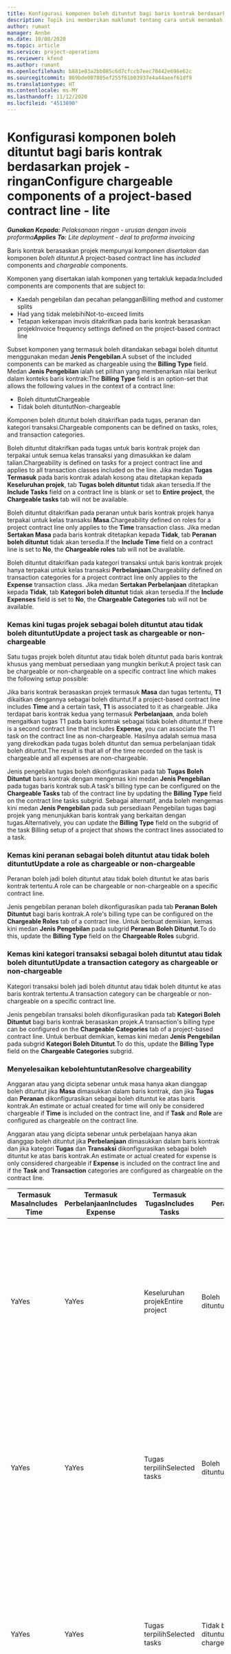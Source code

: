 ```yaml
---
title: Konfigurasi komponen boleh dituntut bagi baris kontrak berdasarkan projek - ringan
description: Topik ini memberikan maklumat tentang cara untuk menambah komponen boleh dituntut kepada baris kontrak dalam Operasi Projek.
author: rumant
manager: Annbe
ms.date: 10/08/2020
ms.topic: article
ms.service: project-operations
ms.reviewer: kfend
ms.author: rumant
ms.openlocfilehash: b881e03a2bb085c6d7cfccb7eec70442e696e62c
ms.sourcegitcommit: 869bde007805ef255f61b03937e4a44aeef61df9
ms.translationtype: HT
ms.contentlocale: ms-MY
ms.lasthandoff: 11/12/2020
ms.locfileid: "4513890"
---
```

# <a name="configure-chargeable-components-of-a-project-based-contract-line---lite"></a><span data-ttu-id="b1ee4-103">Konfigurasi komponen boleh dituntut bagi baris kontrak berdasarkan projek - ringan</span><span class="sxs-lookup"><span data-stu-id="b1ee4-103">Configure chargeable components of a project-based contract line - lite</span></span>

<span data-ttu-id="b1ee4-104">_**Gunakan Kepada:** Pelaksanaan ringan - urusan dengan invois proforma_</span><span class="sxs-lookup"><span data-stu-id="b1ee4-104">_**Applies To:** Lite deployment - deal to proforma invoicing_</span></span>

<span data-ttu-id="b1ee4-105">Baris kontrak berasaskan projek mempunyai komponen *disertakan* dan komponen *boleh dituntut*.</span><span class="sxs-lookup"><span data-stu-id="b1ee4-105">A project-based contract line has *included* components and *chargeable* components.</span></span>

<span data-ttu-id="b1ee4-106">Komponen yang disertakan ialah komponen yang tertakluk kepada:</span><span class="sxs-lookup"><span data-stu-id="b1ee4-106">Included components are components that are subject to:</span></span>

  - <span data-ttu-id="b1ee4-107">Kaedah pengebilan dan pecahan pelanggan</span><span class="sxs-lookup"><span data-stu-id="b1ee4-107">Billing method and customer splits</span></span>
  - <span data-ttu-id="b1ee4-108">Had yang tidak melebihi</span><span class="sxs-lookup"><span data-stu-id="b1ee4-108">Not-to-exceed limits</span></span> 
  - <span data-ttu-id="b1ee4-109">Tetapan kekerapan invois ditakrifkan pada baris kontrak berasaskan projek</span><span class="sxs-lookup"><span data-stu-id="b1ee4-109">Invoice frequency settings defined on the project-based contract line</span></span>

<span data-ttu-id="b1ee4-110">Subset komponen yang termasuk boleh ditandakan sebagai boleh dituntut menggunakan medan **Jenis Pengebilan**.</span><span class="sxs-lookup"><span data-stu-id="b1ee4-110">A subset of the included components can be marked as chargeable using the **Billing Type** field.</span></span> <span data-ttu-id="b1ee4-111">Medan **Jenis Pengebilan** ialah set pilihan yang membenarkan nilai berikut dalam konteks baris kontrak:</span><span class="sxs-lookup"><span data-stu-id="b1ee4-111">The **Billing Type** field is an option-set that allows the following values in the context of a contract line:</span></span>

  - <span data-ttu-id="b1ee4-112">Boleh dituntut</span><span class="sxs-lookup"><span data-stu-id="b1ee4-112">Chargeable</span></span>
  - <span data-ttu-id="b1ee4-113">Tidak boleh dituntut</span><span class="sxs-lookup"><span data-stu-id="b1ee4-113">Non-chargeable</span></span>

<span data-ttu-id="b1ee4-114">Komponen boleh dituntut boleh ditakrifkan pada tugas, peranan dan kategori transaksi.</span><span class="sxs-lookup"><span data-stu-id="b1ee4-114">Chargeable components can be defined on tasks, roles, and transaction categories.</span></span>

<span data-ttu-id="b1ee4-115">Boleh dituntut ditakrifkan pada tugas untuk baris kontrak projek dan terpakai untuk semua kelas transaksi yang dimasukkan ke dalam talian.</span><span class="sxs-lookup"><span data-stu-id="b1ee4-115">Chargeability is defined on tasks for a project contract line and applies to all transaction classes included on the line.</span></span> <span data-ttu-id="b1ee4-116">Jika medan **Tugas Termasuk** pada baris kontrak adalah kosong atau ditetapkan kepada **Keseluruhan projek**, tab **Tugas boleh dituntut** tidak akan tersedia.</span><span class="sxs-lookup"><span data-stu-id="b1ee4-116">If the **Include Tasks** field on a contract line is blank or set to **Entire project**, the **Chargeable tasks** tab will not be available.</span></span>

<span data-ttu-id="b1ee4-117">Boleh dituntut ditakrifkan pada peranan untuk baris kontrak projek hanya terpakai untuk kelas transaksi **Masa**.</span><span class="sxs-lookup"><span data-stu-id="b1ee4-117">Chargeability defined on roles for a project contract line only applies to the **Time** transaction class.</span></span> <span data-ttu-id="b1ee4-118">Jika medan **Sertakan Masa** pada baris kontrak ditetapkan kepada **Tidak**, tab **Peranan boleh dituntut** tidak akan tersedia.</span><span class="sxs-lookup"><span data-stu-id="b1ee4-118">If the **Include Time** field on a contract line is set to **No**, the **Chargeable roles** tab will not be available.</span></span>

<span data-ttu-id="b1ee4-119">Boleh dituntut ditakrifkan pada kategori transaksi untuk baris kontrak projek hanya terpakai untuk kelas transaksi **Perbelanjaan**.</span><span class="sxs-lookup"><span data-stu-id="b1ee4-119">Chargeability defined on transaction categories for a project contract line only applies to the **Expense** transaction class.</span></span> <span data-ttu-id="b1ee4-120">Jika medan **Sertakan Perbelanjaan** ditetapkan kepada **Tidak**, tab **Kategori boleh dituntut** tidak akan tersedia.</span><span class="sxs-lookup"><span data-stu-id="b1ee4-120">If the **Include Expenses** field is set to **No**, the **Chargeable Categories** tab will not be available.</span></span>

### <a name="update-a-project-task-as-chargeable-or-non-chargeable"></a><span data-ttu-id="b1ee4-121">Kemas kini tugas projek sebagai boleh dituntut atau tidak boleh dituntut</span><span class="sxs-lookup"><span data-stu-id="b1ee4-121">Update a project task as chargeable or non-chargeable</span></span>

<span data-ttu-id="b1ee4-122">Satu tugas projek boleh dituntut atau tidak boleh dituntut pada baris kontrak khusus yang membuat persediaan yang mungkin berikut:</span><span class="sxs-lookup"><span data-stu-id="b1ee4-122">A project task can be chargeable or non-chargeable on a specific contract line which makes the following setup possible:</span></span>

<span data-ttu-id="b1ee4-123">Jika baris kontrak berasaskan projek termasuk **Masa** dan tugas tertentu, **T1** dikaitkan dengannya sebagai boleh dituntut.</span><span class="sxs-lookup"><span data-stu-id="b1ee4-123">If a project-based contract line includes **Time** and a certain task, **T1** is associated to it as chargeable.</span></span> <span data-ttu-id="b1ee4-124">Jika terdapat baris kontrak kedua yang termasuk **Perbelanjaan**, anda boleh mengaitkan tugas T1 pada baris kontrak sebagai tidak boleh dituntut.</span><span class="sxs-lookup"><span data-stu-id="b1ee4-124">If there is a second contract line that includes **Expense**, you can associate the T1 task on the contract line as non-chargeable.</span></span> <span data-ttu-id="b1ee4-125">Hasilnya adalah semua masa yang direkodkan pada tugas boleh dituntut dan semua perbelanjaan tidak boleh dituntut.</span><span class="sxs-lookup"><span data-stu-id="b1ee4-125">The result is that all of the time recorded on the task is chargeable and all expenses are non-chargeable.</span></span>

<span data-ttu-id="b1ee4-126">Jenis pengebilan tugas boleh dikonfigurasikan pada tab **Tugas Boleh Dituntut** baris kontrak dengan mengemas kini medan **Jenis Pengebilan** pada tugas baris kontrak sub.</span><span class="sxs-lookup"><span data-stu-id="b1ee4-126">A task's billing type can be configured on the **Chargeable Tasks** tab of the contract line by updating the **Billing Type** field on the contract line tasks subgrid.</span></span> <span data-ttu-id="b1ee4-127">Sebagai alternatif, anda boleh mengemas kini medan **Jenis Pengebilan** pada sub persediaan Pengebilan tugas bagi projek yang menunjukkan baris kontrak yang berkaitan dengan tugas.</span><span class="sxs-lookup"><span data-stu-id="b1ee4-127">Alternatively, you can update the **Billing Type** field on the subgrid of the task Billing setup of a project that shows the contract lines associated to a task.</span></span>

### <a name="update-a-role-as-chargeable-or-non-chargeable"></a><span data-ttu-id="b1ee4-128">Kemas kini peranan sebagai boleh dituntut atau tidak boleh dituntut</span><span class="sxs-lookup"><span data-stu-id="b1ee4-128">Update a role as chargeable or non-chargeable</span></span>

<span data-ttu-id="b1ee4-129">Peranan boleh jadi boleh dituntut atau tidak boleh dituntut ke atas baris kontrak tertentu.</span><span class="sxs-lookup"><span data-stu-id="b1ee4-129">A role can be chargeable or non-chargeable on a specific contract line.</span></span>

<span data-ttu-id="b1ee4-130">Jenis pengebilan peranan boleh dikonfigurasikan pada tab **Peranan Boleh Dituntut** bagi baris kontrak.</span><span class="sxs-lookup"><span data-stu-id="b1ee4-130">A role's billing type can be configured on the **Chargeable Roles** tab of a contract line.</span></span> <span data-ttu-id="b1ee4-131">Untuk berbuat demikian, kemas kini medan **Jenis Pengebilan** pada subgrid **Peranan Boleh Dituntut**.</span><span class="sxs-lookup"><span data-stu-id="b1ee4-131">To do this, update the **Billing Type** field on the **Chargeable Roles** subgrid.</span></span>

### <a name="update-a-transaction-category-as-chargeable-or-non-chargeable"></a><span data-ttu-id="b1ee4-132">Kemas kini kategori transaksi sebagai boleh dituntut atau tidak boleh dituntut</span><span class="sxs-lookup"><span data-stu-id="b1ee4-132">Update a transaction category as chargeable or non-chargeable</span></span>

<span data-ttu-id="b1ee4-133">Kategori transaksi boleh jadi boleh dituntut atau tidak boleh dituntut ke atas baris kontrak tertentu.</span><span class="sxs-lookup"><span data-stu-id="b1ee4-133">A transaction category can be chargeable or non-chargeable on a specific contract line.</span></span>

<span data-ttu-id="b1ee4-134">Jenis pengebilan transaksi boleh dikonfigurasikan pada tab **Kategori Boleh Dituntut** bagi baris kontrak berasaskan projek.</span><span class="sxs-lookup"><span data-stu-id="b1ee4-134">A transaction's billing type can be configured on the **Chargeable Categories** tab of a project-based contract line.</span></span> <span data-ttu-id="b1ee4-135">Untuk berbuat demikian, kemas kini medan **Jenis Pengebilan** pada subgrid **Kategori Boleh Dituntut**.</span><span class="sxs-lookup"><span data-stu-id="b1ee4-135">To do this, update the **Billing Type** field on the **Chargeable Categories** subgrid.</span></span>

### <a name="resolve-chargeability"></a><span data-ttu-id="b1ee4-136">Menyelesaikan kebolehtuntutan</span><span class="sxs-lookup"><span data-stu-id="b1ee4-136">Resolve chargeability</span></span>

<span data-ttu-id="b1ee4-137">Anggaran atau yang dicipta sebenar untuk masa hanya akan dianggap boleh dituntut jika **Masa** dimasukkan dalam baris kontrak, dan jika **Tugas** dan **Peranan** dikonfigurasikan sebagai boleh dituntut ke atas baris kontrak.</span><span class="sxs-lookup"><span data-stu-id="b1ee4-137">An estimate or actual created for time will only be considered chargeable if **Time** is included on the contract line, and if **Task** and **Role** are configured as chargeable on the contract line.</span></span>

<span data-ttu-id="b1ee4-138">Anggaran atau yang dicipta sebenar untuk perbelajaan hanya akan dianggap boleh dituntut jika **Perbelanjaan** dimasukkan dalam baris kontrak dan jika kategori **Tugas** dan **Transaksi** dikonfigurasikan sebagai boleh dituntut ke atas baris kontrak.</span><span class="sxs-lookup"><span data-stu-id="b1ee4-138">An estimate or actual created for expense is only considered chargeable if **Expense** is included on the contract line and if the **Task** and **Transaction** categories are configured as chargeable on the contract line.</span></span>


| <span data-ttu-id="b1ee4-139">Termasuk Masa</span><span class="sxs-lookup"><span data-stu-id="b1ee4-139">Includes Time</span></span> | <span data-ttu-id="b1ee4-140">Termasuk Perbelanjaan</span><span class="sxs-lookup"><span data-stu-id="b1ee4-140">Includes Expense</span></span> | <span data-ttu-id="b1ee4-141">Termasuk Tugas</span><span class="sxs-lookup"><span data-stu-id="b1ee4-141">Includes Tasks</span></span> | <span data-ttu-id="b1ee4-142">Peranan</span><span class="sxs-lookup"><span data-stu-id="b1ee4-142">Role</span></span>           | <span data-ttu-id="b1ee4-143">Kategori</span><span class="sxs-lookup"><span data-stu-id="b1ee4-143">Category</span></span>       | <span data-ttu-id="b1ee4-144">Tugas</span><span class="sxs-lookup"><span data-stu-id="b1ee4-144">Task</span></span>                                                                                                      |
|---------------|------------------|----------------|----------------|----------------|-----------------------------------------------------------------------------------------------------------|
| <span data-ttu-id="b1ee4-145">Ya</span><span class="sxs-lookup"><span data-stu-id="b1ee4-145">Yes</span></span>           | <span data-ttu-id="b1ee4-146">Ya</span><span class="sxs-lookup"><span data-stu-id="b1ee4-146">Yes</span></span>              | <span data-ttu-id="b1ee4-147">Keseluruhan projek</span><span class="sxs-lookup"><span data-stu-id="b1ee4-147">Entire project</span></span> | <span data-ttu-id="b1ee4-148">Boleh dituntut</span><span class="sxs-lookup"><span data-stu-id="b1ee4-148">Chargeable</span></span>     | <span data-ttu-id="b1ee4-149">Boleh dituntut</span><span class="sxs-lookup"><span data-stu-id="b1ee4-149">Chargeable</span></span>     | <span data-ttu-id="b1ee4-150">Pengebilan pada Masa sebenar: **Boleh dituntut**</span><span class="sxs-lookup"><span data-stu-id="b1ee4-150">Billing on a Time actual: **Chargeable**</span></span> </br> <span data-ttu-id="b1ee4-151">Jenis pengebilan pada Perbelanjaan sebenar: **Boleh dituntut**</span><span class="sxs-lookup"><span data-stu-id="b1ee4-151">Billing type on Expense actual: **Chargeable**</span></span>           |
| <span data-ttu-id="b1ee4-152">Ya</span><span class="sxs-lookup"><span data-stu-id="b1ee4-152">Yes</span></span>           | <span data-ttu-id="b1ee4-153">Ya</span><span class="sxs-lookup"><span data-stu-id="b1ee4-153">Yes</span></span>              | <span data-ttu-id="b1ee4-154">Tugas terpilih</span><span class="sxs-lookup"><span data-stu-id="b1ee4-154">Selected tasks</span></span> | <span data-ttu-id="b1ee4-155">Boleh dituntut</span><span class="sxs-lookup"><span data-stu-id="b1ee4-155">Chargeable</span></span>     | <span data-ttu-id="b1ee4-156">Boleh dituntut</span><span class="sxs-lookup"><span data-stu-id="b1ee4-156">Chargeable</span></span>     | <span data-ttu-id="b1ee4-157">Pengebilan pada Masa sebenar: **Boleh dituntut**</span><span class="sxs-lookup"><span data-stu-id="b1ee4-157">Billing on a Time actual: **Chargeable**</span></span> </br> <span data-ttu-id="b1ee4-158">Jenis pengebilan pada Perbelanjaan sebenar: **Boleh dituntut**</span><span class="sxs-lookup"><span data-stu-id="b1ee4-158">Billing type on Expense actual: **Chargeable**</span></span>           |
| <span data-ttu-id="b1ee4-159">Ya</span><span class="sxs-lookup"><span data-stu-id="b1ee4-159">Yes</span></span>           | <span data-ttu-id="b1ee4-160">Ya</span><span class="sxs-lookup"><span data-stu-id="b1ee4-160">Yes</span></span>              | <span data-ttu-id="b1ee4-161">Tugas terpilih</span><span class="sxs-lookup"><span data-stu-id="b1ee4-161">Selected tasks</span></span> | <span data-ttu-id="b1ee4-162">Tidak boleh dituntut</span><span class="sxs-lookup"><span data-stu-id="b1ee4-162">Non-chargeable</span></span> | <span data-ttu-id="b1ee4-163">Boleh dituntut</span><span class="sxs-lookup"><span data-stu-id="b1ee4-163">Chargeable</span></span>     | <span data-ttu-id="b1ee4-164">Pengebilan pada Masa sebenar: **Tidak boleh dituntut**</span><span class="sxs-lookup"><span data-stu-id="b1ee4-164">Billing on a Time actual: **Non-chargeable**</span></span> </br> <span data-ttu-id="b1ee4-165">Jenis pengebilan pada Perbelanjaan sebenar: **Boleh dituntut**</span><span class="sxs-lookup"><span data-stu-id="b1ee4-165">Billing type on Expense actual: **Chargeable**</span></span>       |
| <span data-ttu-id="b1ee4-166">Ya</span><span class="sxs-lookup"><span data-stu-id="b1ee4-166">Yes</span></span>           | <span data-ttu-id="b1ee4-167">Ya</span><span class="sxs-lookup"><span data-stu-id="b1ee4-167">Yes</span></span>              | <span data-ttu-id="b1ee4-168">Tugas terpilih</span><span class="sxs-lookup"><span data-stu-id="b1ee4-168">Selected tasks</span></span> | <span data-ttu-id="b1ee4-169">Boleh dituntut</span><span class="sxs-lookup"><span data-stu-id="b1ee4-169">Chargeable</span></span>     | <span data-ttu-id="b1ee4-170">Boleh dituntut</span><span class="sxs-lookup"><span data-stu-id="b1ee4-170">Chargeable</span></span>     | <span data-ttu-id="b1ee4-171">Pengebilan pada Masa sebenar: **Tidak boleh dituntut**</span><span class="sxs-lookup"><span data-stu-id="b1ee4-171">Billing on a Time actual: **Non-chargeable**</span></span> </br> <span data-ttu-id="b1ee4-172">Jenis pengebilan pada Perbelanjaan sebenar:   **Tidak boleh dituntut**</span><span class="sxs-lookup"><span data-stu-id="b1ee4-172">Billing type on Expense actual:   **Non-chargeable**</span></span> |
| <span data-ttu-id="b1ee4-173">Ya</span><span class="sxs-lookup"><span data-stu-id="b1ee4-173">Yes</span></span>           | <span data-ttu-id="b1ee4-174">Ya</span><span class="sxs-lookup"><span data-stu-id="b1ee4-174">Yes</span></span>              | <span data-ttu-id="b1ee4-175">Tugas terpilih</span><span class="sxs-lookup"><span data-stu-id="b1ee4-175">Selected tasks</span></span> | <span data-ttu-id="b1ee4-176">Tidak boleh dituntut</span><span class="sxs-lookup"><span data-stu-id="b1ee4-176">Non-chargeable</span></span> | <span data-ttu-id="b1ee4-177">Boleh dituntut</span><span class="sxs-lookup"><span data-stu-id="b1ee4-177">Chargeable</span></span>     | <span data-ttu-id="b1ee4-178">Pengebilan pada Masa sebenar: **Tidak boleh dituntut**</span><span class="sxs-lookup"><span data-stu-id="b1ee4-178">Billing on a Time actual: **Non-chargeable**</span></span> </br> <span data-ttu-id="b1ee4-179">Jenis pengebilan pada Perbelanjaan sebenar:   **Tidak boleh dituntut**</span><span class="sxs-lookup"><span data-stu-id="b1ee4-179">Billing type on Expense actual:   **Non-chargeable**</span></span> |
| <span data-ttu-id="b1ee4-180">Ya</span><span class="sxs-lookup"><span data-stu-id="b1ee4-180">Yes</span></span>           | <span data-ttu-id="b1ee4-181">Ya</span><span class="sxs-lookup"><span data-stu-id="b1ee4-181">Yes</span></span>              | <span data-ttu-id="b1ee4-182">Tugas terpilih</span><span class="sxs-lookup"><span data-stu-id="b1ee4-182">Selected tasks</span></span> | <span data-ttu-id="b1ee4-183">Tidak boleh dituntut</span><span class="sxs-lookup"><span data-stu-id="b1ee4-183">Non-chargeable</span></span> | <span data-ttu-id="b1ee4-184">Tidak boleh dituntut</span><span class="sxs-lookup"><span data-stu-id="b1ee4-184">Non-chargeable</span></span> | <span data-ttu-id="b1ee4-185">Pengebilan pada Masa sebenar: **Tidak boleh dituntut**</span><span class="sxs-lookup"><span data-stu-id="b1ee4-185">Billing on a Time actual: **Non-chargeable**</span></span> </br> <span data-ttu-id="b1ee4-186">Jenis pengebilan pada Perbelanjaan sebenar:   **Tidak boleh dituntut**</span><span class="sxs-lookup"><span data-stu-id="b1ee4-186">Billing type on Expense actual:   **Non-chargeable**</span></span> |
| <span data-ttu-id="b1ee4-187">Tidak</span><span class="sxs-lookup"><span data-stu-id="b1ee4-187">No</span></span>            | <span data-ttu-id="b1ee4-188">Ya</span><span class="sxs-lookup"><span data-stu-id="b1ee4-188">Yes</span></span>              | <span data-ttu-id="b1ee4-189">Keseluruhan projek</span><span class="sxs-lookup"><span data-stu-id="b1ee4-189">Entire project</span></span> | <span data-ttu-id="b1ee4-190">Tidak boleh ditetapkan</span><span class="sxs-lookup"><span data-stu-id="b1ee4-190">Can't be set</span></span>   | <span data-ttu-id="b1ee4-191">Boleh dituntut</span><span class="sxs-lookup"><span data-stu-id="b1ee4-191">Chargeable</span></span>     | <span data-ttu-id="b1ee4-192">Pengebilan pada Masa sebenar: **Tidak tersedia**</span><span class="sxs-lookup"><span data-stu-id="b1ee4-192">Billing on a Time actual: **Not available**</span></span></br><span data-ttu-id="b1ee4-193">Jenis pengebilan pada Perbelanjaan sebenar: **Boleh dituntut**</span><span class="sxs-lookup"><span data-stu-id="b1ee4-193">Billing type on Expense actual: **Chargeable**</span></span>          |
| <span data-ttu-id="b1ee4-194">Tidak</span><span class="sxs-lookup"><span data-stu-id="b1ee4-194">No</span></span>            | <span data-ttu-id="b1ee4-195">Ya</span><span class="sxs-lookup"><span data-stu-id="b1ee4-195">Yes</span></span>              | <span data-ttu-id="b1ee4-196">Keseluruhan projek</span><span class="sxs-lookup"><span data-stu-id="b1ee4-196">Entire project</span></span> | <span data-ttu-id="b1ee4-197">Tidak boleh ditetapkan</span><span class="sxs-lookup"><span data-stu-id="b1ee4-197">Can't be set</span></span>   | <span data-ttu-id="b1ee4-198">Tidak boleh dituntut</span><span class="sxs-lookup"><span data-stu-id="b1ee4-198">Non-chargeable</span></span> | <span data-ttu-id="b1ee4-199">Pengebilan pada Masa sebenar: **Tidak tersedia**</span><span class="sxs-lookup"><span data-stu-id="b1ee4-199">Billing on a Time actual: **Not available**</span></span></br> <span data-ttu-id="b1ee4-200">Jenis pengebilan pada Perbelanjaan sebenar: **Tidak boleh dituntut**</span><span class="sxs-lookup"><span data-stu-id="b1ee4-200">Billing type on Expense actual: **Non-chargeable**</span></span>     |
| <span data-ttu-id="b1ee4-201">Ya</span><span class="sxs-lookup"><span data-stu-id="b1ee4-201">Yes</span></span>           | <span data-ttu-id="b1ee4-202">Tidak</span><span class="sxs-lookup"><span data-stu-id="b1ee4-202">No</span></span>               | <span data-ttu-id="b1ee4-203">Keseluruhan projek</span><span class="sxs-lookup"><span data-stu-id="b1ee4-203">Entire project</span></span> | <span data-ttu-id="b1ee4-204">Boleh dituntut</span><span class="sxs-lookup"><span data-stu-id="b1ee4-204">Chargeable</span></span>     | <span data-ttu-id="b1ee4-205">Tidak boleh ditetapkan</span><span class="sxs-lookup"><span data-stu-id="b1ee4-205">Can't be set</span></span>   | <span data-ttu-id="b1ee4-206">Pengebilan pada Masa sebenar: **Boleh dituntut**</span><span class="sxs-lookup"><span data-stu-id="b1ee4-206">Billing on a Time actual: **Chargeable**</span></span> </br> <span data-ttu-id="b1ee4-207">Jenis pengebilan pada Perbelanjaan sebenar: **Tidak tersedia**</span><span class="sxs-lookup"><span data-stu-id="b1ee4-207">Billing type on Expense actual: **Not available**</span></span>        |
| <span data-ttu-id="b1ee4-208">Ya</span><span class="sxs-lookup"><span data-stu-id="b1ee4-208">Yes</span></span>           | <span data-ttu-id="b1ee4-209">Tidak</span><span class="sxs-lookup"><span data-stu-id="b1ee4-209">No</span></span>               | <span data-ttu-id="b1ee4-210">Keseluruhan projek</span><span class="sxs-lookup"><span data-stu-id="b1ee4-210">Entire project</span></span> | <span data-ttu-id="b1ee4-211">Tidak boleh dituntut</span><span class="sxs-lookup"><span data-stu-id="b1ee4-211">Non-chargeable</span></span> | <span data-ttu-id="b1ee4-212">Tidak boleh ditetapkan</span><span class="sxs-lookup"><span data-stu-id="b1ee4-212">Can't be set</span></span>   | <span data-ttu-id="b1ee4-213">Pengebilan pada Masa sebenar: **Tidak boleh dituntut**</span><span class="sxs-lookup"><span data-stu-id="b1ee4-213">Billing on a Time actual: **Non-chargeable**</span></span> </br><span data-ttu-id="b1ee4-214">Jenis pengebilan pada Perbelanjaan sebenar: **Tidak   tersedia**</span><span class="sxs-lookup"><span data-stu-id="b1ee4-214">Billing type on Expense actual: **Not   available**</span></span>   |
